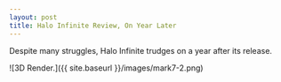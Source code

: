 ```yaml
---
layout: post
title: Halo Infinite Review, On Year Later
---
```


Despite many struggles, Halo Infinite trudges on a year after its release.

![3D Render.]({{ site.baseurl }}/images/mark7-2.png)
